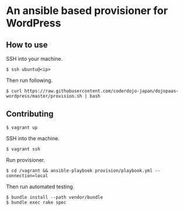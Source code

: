 # An ansible based provisioner for WordPress

## How to use

SSH into your machine.

```
$ ssh ubuntu@<ip>
```

Then run following.

```
$ curl https://raw.githubusercontent.com/coderdojo-japan/dojopaas-wordpress/master/provision.sh | bash
```

## Contributing

```
$ vagrant up
```

SSH into the machine.

```
$ vagrant ssh
```

Run provisioner.

```
$ cd /vagrant && ansible-playbook provision/playbook.yml --connection=local
```

Then run automated testing.

```
$ bundle install --path vendor/bundle
$ bundle exec rake spec
```
